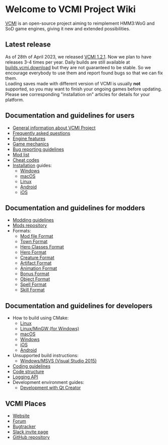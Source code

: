 # Welcome to VCMI Project Wiki

[VCMI](VCMI "wikilink") is an open-source project aiming to reimplement
HMM3:WoG and SoD game engines, giving it new and extended possibilities.

## Latest release

As of 28th of April 2023, we released [VCMI
1.2.1](https://github.com/vcmi/vcmi/releases/tag/1.2.1). Now we plan to
have releases 3-4 times per year. Daily builds are still available at
[builds.vcmi.download](https://builds.vcmi.download/branch/develop/) but
they are not guaranteed to be stable. So we encourage everybody to use
them and report found bugs so that we can fix them.  
Loading saves made with different version of VCMI is usually **not**
supported, so you may want to finish your ongoing games before
updating.  
Please see corresponding "installation on" articles for details for your
platform.  

## Documentation and guidelines for users

-   [ General information about VCMI Project](VCMI "wikilink")
-   [Frequently asked questions](Frequently_asked_questions "wikilink")
-   [Engine features](Engine_features "wikilink")
-   [Game mechanics](Game_mechanics "wikilink")
-   [Bug reporting guidelines](Bug_reporting_guidelines "wikilink")
-   [Mod list](Mod_list "wikilink")
-   [Cheat codes](Cheat_codes "wikilink")
-   [Installation](Installation "wikilink") guides:
    -   [Windows](Installation_on_Windows "wikilink")
    -   [macOS](Installation_on_macOS "wikilink")
    -   [Linux](Installation_on_Linux "wikilink")
    -   [Android](Installation_on_Android "wikilink")
    -   [iOS](Installation_on_iOS "wikilink")

## Documentation and guidelines for modders

-   [Modding guidelines](Modding_guidelines "wikilink")
-   [Mods repository](Mods_repository "wikilink")
-   Formats:
    -   [Mod file Format](Mod_file_Format "wikilink")
    -   [Town Format](Town_Format "wikilink")
    -   [Hero Classes Format](Hero_Classes_Format "wikilink")
    -   [Hero Format](Hero_Format "wikilink")
    -   [Creature Format](Creature_Format "wikilink")
    -   [Artifact Format](Artifact_Format "wikilink")
    -   [Animation Format](Animation_Format "wikilink")
    -   [Bonus Format](Bonus_Format "wikilink")
    -   [Object Format](Object_Format "wikilink")
    -   [Spell Format](Spell_Format "wikilink")
    -   [Skill Format](Skill_Format "wikilink")

## Documentation and guidelines for developers

-   How to build using CMake:
    -   [Linux](How_to_build_VCMI_(Linux) "wikilink")
    -   [Linux/MinGW (for
        Windows)](How_to_build_VCMI_(Linux/MinGW) "wikilink")
    -   [macOS](How_to_build_VCMI_(macOS) "wikilink")
    -   [Windows](How_to_build_VCMI_(Windows/Vcpkg) "wikilink")
    -   [iOS](How_to_build_VCMI_(iOS) "wikilink")
    -   [ Android](How_to_build_VCMI_(Android) "wikilink")
-   Unsupported build instructions:
    -   [Windows/MSVS (Visual Studio
        2015)](How_to_build_VCMI_(Windows/Visual_Studio_2015) "wikilink")
-   [Coding guidelines](Coding_guidelines "wikilink")
-   [Code structure](Code_structure "wikilink")
-   [Logging API](Logging_API "wikilink")
-   Development environment guides:
    -   [Development with Qt
        Creator](Development_with_Qt_Creator "wikilink")

## VCMI Places

-   [Website](https://vcmi.eu/)
-   [Forum](https://forum.vcmi.eu/)
-   [Bugtracker](https://bugs.vcmi.eu/)
-   [Slack invite page](https://slack.vcmi.eu/)
-   [GitHub repository](https://github.com/vcmi/vcmi)